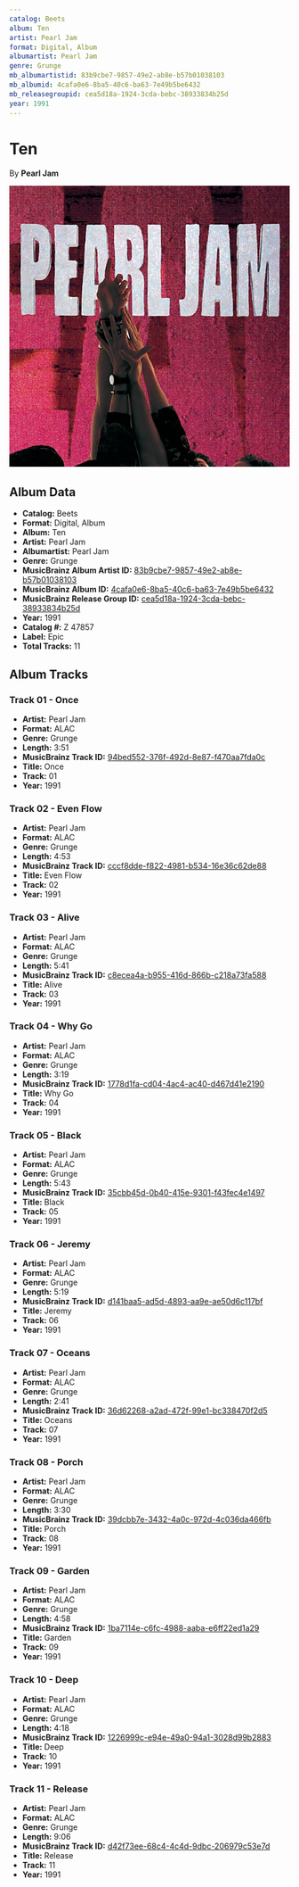 ```yaml
---
catalog: Beets
album: Ten
artist: Pearl Jam
format: Digital, Album
albumartist: Pearl Jam
genre: Grunge
mb_albumartistid: 83b9cbe7-9857-49e2-ab8e-b57b01038103
mb_albumid: 4cafa0e6-8ba5-40c6-ba63-7e49b5be6432
mb_releasegroupid: cea5d18a-1924-3cda-bebc-38933834b25d
year: 1991
---
```


# Ten

By **Pearl Jam**

![](../../assets/beetscovers/Pearl_Jam-Ten.jpg)

## Album Data

- **Catalog:** Beets
- **Format:** Digital, Album
- **Album:** Ten
- **Artist:** Pearl Jam
- **Albumartist:** Pearl Jam
- **Genre:** Grunge
- **MusicBrainz Album Artist ID:** [83b9cbe7-9857-49e2-ab8e-b57b01038103](https://musicbrainz.org/artist/83b9cbe7-9857-49e2-ab8e-b57b01038103)
- **MusicBrainz Album ID:** [4cafa0e6-8ba5-40c6-ba63-7e49b5be6432](https://musicbrainz.org/release/4cafa0e6-8ba5-40c6-ba63-7e49b5be6432)
- **MusicBrainz Release Group ID:** [cea5d18a-1924-3cda-bebc-38933834b25d](https://musicbrainz.org/release-group/cea5d18a-1924-3cda-bebc-38933834b25d)
- **Year:** 1991
- **Catalog #:** Z 47857
- **Label:** Epic
- **Total Tracks:** 11

## Album Tracks

### Track 01 - Once

- **Artist:** Pearl Jam
- **Format:** ALAC
- **Genre:** Grunge
- **Length:** 3:51
- **MusicBrainz Track ID:** [94bed552-376f-492d-8e87-f470aa7fda0c](https://musicbrainz.org/recording/94bed552-376f-492d-8e87-f470aa7fda0c)
- **Title:** Once
- **Track:** 01
- **Year:** 1991

### Track 02 - Even Flow

- **Artist:** Pearl Jam
- **Format:** ALAC
- **Genre:** Grunge
- **Length:** 4:53
- **MusicBrainz Track ID:** [cccf8dde-f822-4981-b534-16e36c62de88](https://musicbrainz.org/recording/cccf8dde-f822-4981-b534-16e36c62de88)
- **Title:** Even Flow
- **Track:** 02
- **Year:** 1991

### Track 03 - Alive

- **Artist:** Pearl Jam
- **Format:** ALAC
- **Genre:** Grunge
- **Length:** 5:41
- **MusicBrainz Track ID:** [c8ecea4a-b955-416d-866b-c218a73fa588](https://musicbrainz.org/recording/c8ecea4a-b955-416d-866b-c218a73fa588)
- **Title:** Alive
- **Track:** 03
- **Year:** 1991

### Track 04 - Why Go

- **Artist:** Pearl Jam
- **Format:** ALAC
- **Genre:** Grunge
- **Length:** 3:19
- **MusicBrainz Track ID:** [1778d1fa-cd04-4ac4-ac40-d467d41e2190](https://musicbrainz.org/recording/1778d1fa-cd04-4ac4-ac40-d467d41e2190)
- **Title:** Why Go
- **Track:** 04
- **Year:** 1991

### Track 05 - Black

- **Artist:** Pearl Jam
- **Format:** ALAC
- **Genre:** Grunge
- **Length:** 5:43
- **MusicBrainz Track ID:** [35cbb45d-0b40-415e-9301-f43fec4e1497](https://musicbrainz.org/recording/35cbb45d-0b40-415e-9301-f43fec4e1497)
- **Title:** Black
- **Track:** 05
- **Year:** 1991

### Track 06 - Jeremy

- **Artist:** Pearl Jam
- **Format:** ALAC
- **Genre:** Grunge
- **Length:** 5:19
- **MusicBrainz Track ID:** [d141baa5-ad5d-4893-aa9e-ae50d6c117bf](https://musicbrainz.org/recording/d141baa5-ad5d-4893-aa9e-ae50d6c117bf)
- **Title:** Jeremy
- **Track:** 06
- **Year:** 1991

### Track 07 - Oceans

- **Artist:** Pearl Jam
- **Format:** ALAC
- **Genre:** Grunge
- **Length:** 2:41
- **MusicBrainz Track ID:** [36d62268-a2ad-472f-99e1-bc338470f2d5](https://musicbrainz.org/recording/36d62268-a2ad-472f-99e1-bc338470f2d5)
- **Title:** Oceans
- **Track:** 07
- **Year:** 1991

### Track 08 - Porch

- **Artist:** Pearl Jam
- **Format:** ALAC
- **Genre:** Grunge
- **Length:** 3:30
- **MusicBrainz Track ID:** [39dcbb7e-3432-4a0c-972d-4c036da466fb](https://musicbrainz.org/recording/39dcbb7e-3432-4a0c-972d-4c036da466fb)
- **Title:** Porch
- **Track:** 08
- **Year:** 1991

### Track 09 - Garden

- **Artist:** Pearl Jam
- **Format:** ALAC
- **Genre:** Grunge
- **Length:** 4:58
- **MusicBrainz Track ID:** [1ba7114e-c6fc-4988-aaba-e6ff22ed1a29](https://musicbrainz.org/recording/1ba7114e-c6fc-4988-aaba-e6ff22ed1a29)
- **Title:** Garden
- **Track:** 09
- **Year:** 1991

### Track 10 - Deep

- **Artist:** Pearl Jam
- **Format:** ALAC
- **Genre:** Grunge
- **Length:** 4:18
- **MusicBrainz Track ID:** [1226999c-e94e-49a0-94a1-3028d99b2883](https://musicbrainz.org/recording/1226999c-e94e-49a0-94a1-3028d99b2883)
- **Title:** Deep
- **Track:** 10
- **Year:** 1991

### Track 11 - Release

- **Artist:** Pearl Jam
- **Format:** ALAC
- **Genre:** Grunge
- **Length:** 9:06
- **MusicBrainz Track ID:** [d42f73ee-68c4-4c4d-9dbc-206979c53e7d](https://musicbrainz.org/recording/d42f73ee-68c4-4c4d-9dbc-206979c53e7d)
- **Title:** Release
- **Track:** 11
- **Year:** 1991

